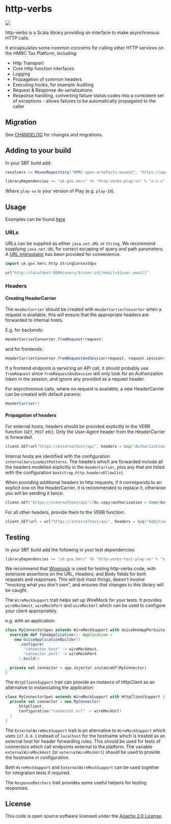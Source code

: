http-verbs
==========


![](https://img.shields.io/github/v/release/hmrc/http-verbs)

http-verbs is a Scala library providing an interface to make asynchronous HTTP calls.

It encapsulates some common concerns for calling other HTTP services on the HMRC Tax Platform, including:

* Http Transport
* Core Http function interfaces
* Logging
* Propagation of common headers
* Executing hooks, for example Auditing
* Request & Response de-serializations
* Response handling, converting failure status codes into a consistent set of exceptions - allows failures to be automatically propagated to the caller

## Migration

See [CHANGELOG](https://github.com/hmrc/http-verbs/blob/master/CHANGELOG.md) for changes and migrations.

## Adding to your build

In your SBT build add:

```scala
resolvers += MavenRepository("HMRC-open-artefacts-maven2", "https://open.artefacts.tax.service.gov.uk/maven2")

libraryDependencies += "uk.gov.hmrc" %% "http-verbs-play-xx" % "x.x.x"
```
Where `play-xx` is your version of Play (e.g. `play-28`).

## Usage

Examples can be found [here](https://github.com/hmrc/http-verbs/blob/master/http-verbs-test-common/src/test/scala/uk/gov/hmrc/http/examples/Examples.scala)

### URLs

URLs can be supplied as either `java.net.URL` or `String`. We recommend supplying `java.net.URL` for correct escaping of query and path parameters. A [URL interpolator](https://sttp.softwaremill.com/en/latest/model/uri.html) has been provided for convenience.


```scala
import uk.gov.hmrc.http.StringContextOps

url"http://localhost:8080/users/${user.id}?email=${user.email}"
```

### Headers

#### Creating HeaderCarrier

The `HeaderCarrier` should be created with `HeaderCarrierConverter` when a request is available, this will ensure that the appropriate headers are forwarded to internal hosts.

E.g. for backends:

```scala
HeaderCarrierConverter.fromRequest(request)
```

and for frontends:

```scala
HeaderCarrierConverter.fromRequestAndSession(request, request.session)
```

If a frontend endpoint is servicing an API call, it should probably use `fromRequest` since `fromRequestAndSession` will only look for an Authorization token in the session, and ignore any provided as a request header.

For asynchronous calls, where no request is available, a new HeaderCarrier can be created with default params:

```scala
HeaderCarrier()
```


#### Propagation of headers

For external hosts, headers should be provided explicitly to the VERB function (`GET`, `POST` etc). Only the User-Agent header from the HeaderCarrier is forwarded.

```scala
client.GET(url"https://externalhost/api", headers = Seq("Authorization" -> "Bearer token"))(hc) //explicit Authorization header for external request
```

Internal hosts are identified with the configuration `internalServiceHostPatterns`.
The headers which are forwarded include all the headers modelled explicitly in the `HeaderCarrier`, plus any that are listed with the configuration `bootstrap.http.headersAllowlist`.

When providing additional headers to http requests, if it corresponds to an explicit one on the HeaderCarrier, it is recommended to replace it, otherwise you will be sending it twice:
```scala
client.GET("https://internalhost/api")(hc.copy(authorization = Some(Authorization("Basic 1234"))))
```

For all other headers, provide them to the VERB function:
```scala
client.GET(url = url"https://internalhost/api", headers = Seq("AdditionHeader" -> "AdditionalValue"))(hc)
```

## Testing

In your SBT build add the following in your test dependencies:

```scala
libraryDependencies += "uk.gov.hmrc" %% "http-verbs-test-play-xx" % "x.x.x" % Test
```

We recommend that [Wiremock](http://wiremock.org/) is used for testing http-verbs code, with extensive assertions on the URL, Headers, and Body fields for both requests and responses. This will test most things, doesn't involve "mocking what you don't own", and ensures that changes to this library will be caught.

The `WireMockSupport` trait helps set up WireMock for your tests. It provides `wireMockHost`, `wireMockPort` and `wireMockUrl` which can be used to configure your client appropriately.

e.g. with an application:
```scala
class MyConnectorSpec extends WireMockSupport with GuiceOneAppPerSuite {
  override def fakeApplication(): Application =
    new GuiceApplicationBuilder()
      .configure(
        "connector.host" -> wireMockHost,
        "connector.port" -> wireMockPort
      ).build()

  private val connector = app.injector.instanceOf[MyConnector]
}
```

The `HttpClientSupport` trait can provide an instance of HttpClient as an alternative to instanciating the application:
```scala
class MyConnectorSpec extends WireMockSupport with HttpClientSupport {
  private val connector = new MyConnector(
      httpClient,
      Configuration("connector.url" -> wireMockUrl)
  )
}
```

The `ExternalWireMockSupport` trait is an alternative to `WireMockSupport` which uses `127.0.0.1` instead of `localhost` for the hostname which is treated as an external host for header forwarding rules. This should be used for tests of connectors which call endpoints external to the platform. The variable `externalWireMockHost` (or `externalWireMockUrl`) should be used to provide the hostname in configuration.

Both `WireMockSupport` and `ExternalWireMockSupport` can be used together for integration tests if required.


The `ResponseMatchers` trait provides some useful helpers for testing responses.



## License ##

This code is open source software licensed under the [Apache 2.0 License]("http://www.apache.org/licenses/LICENSE-2.0.html").
